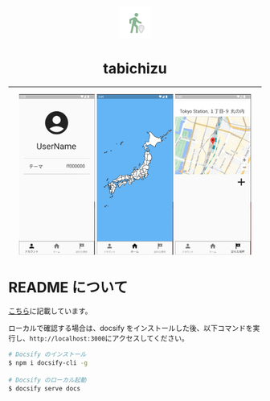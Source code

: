 <div style="text-align: center;">
<img src="assets/images/icons/icon_1024.png" alt="tabichizu_logo" width="64"/>
<h1>
tabichizu
</h1>
</div>

---

<div style="text-align: center;">
<img src="docs/images/account-page.png" alt="tabichizu_logo" width="30%"/>
<img src="docs/images/home-page.png" alt="tabichizu_logo" width="30%"/>
<img src="docs/images/visited-page.png" alt="tabichizu_logo" width="30%"/>
</div>

# README について

[こちら](https://trancore.github.io/tabichizu/)に記載しています。

ローカルで確認する場合は、docsify をインストールした後、以下コマンドを実行し、`http://localhost:3000`にアクセスしてください。

```bash
# Docsify のインストール
$ npm i docsify-cli -g

# Docsify のローカル起動
$ docsify serve docs
```
